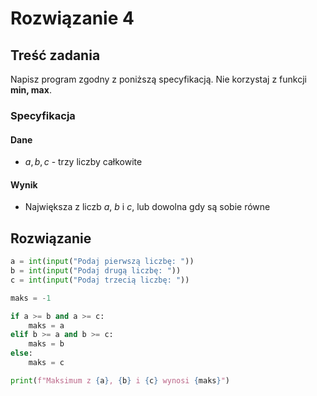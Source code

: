 # Rozwiązanie 4

## Treść zadania

Napisz program zgodny z poniższą specyfikacją. Nie korzystaj z funkcji **min, max**.

### Specyfikacja

#### Dane

* $a, b, c$ - trzy liczby całkowite

#### Wynik

* Największa z liczb $a$, $b$ i $c$, lub dowolna gdy są sobie równe

## Rozwiązanie

```python
a = int(input("Podaj pierwszą liczbę: "))
b = int(input("Podaj drugą liczbę: "))
c = int(input("Podaj trzecią liczbę: "))

maks = -1

if a >= b and a >= c:
    maks = a
elif b >= a and b >= c:
    maks = b
else:
    maks = c

print(f"Maksimum z {a}, {b} i {c} wynosi {maks}")
```
